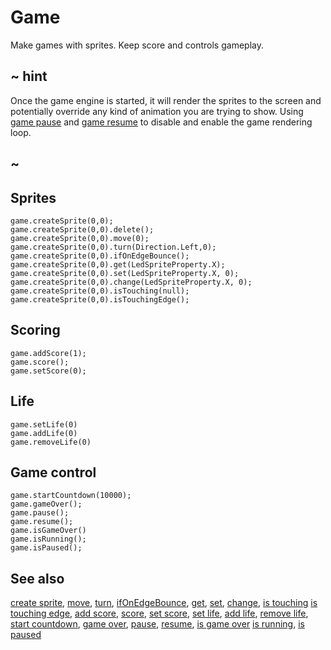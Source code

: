 # Game

Make games with sprites. Keep score and controls gameplay. 

## ~ hint

Once the game engine is started, it will render the sprites to the screen and potentially override any kind of animation you are trying to show.
Using [game pause](/makecode-blockeditor/reference/game/pause) and [game resume](/makecode-blockeditor/reference/game/resume) to disable and enable the game rendering loop.

## ~

## Sprites

```cards
game.createSprite(0,0);
game.createSprite(0,0).delete();
game.createSprite(0,0).move(0);
game.createSprite(0,0).turn(Direction.Left,0);
game.createSprite(0,0).ifOnEdgeBounce();
game.createSprite(0,0).get(LedSpriteProperty.X);
game.createSprite(0,0).set(LedSpriteProperty.X, 0);
game.createSprite(0,0).change(LedSpriteProperty.X, 0);
game.createSprite(0,0).isTouching(null);
game.createSprite(0,0).isTouchingEdge();
```

## Scoring

```cards
game.addScore(1);
game.score();
game.setScore(0);
```

## Life

```cards
game.setLife(0)
game.addLife(0)
game.removeLife(0)
```

## Game control

```cards
game.startCountdown(10000);
game.gameOver();
game.pause();
game.resume();
game.isGameOver()
game.isRunning();
game.isPaused();
```

## See also

[create sprite](/makecode-blockeditor/reference/game/create-sprite), [move](/makecode-blockeditor/reference/game/move), [turn](/makecode-blockeditor/reference/game/turn),
[ifOnEdgeBounce](/makecode-blockeditor/reference/game/if-on-edge-bounce), [get](/makecode-blockeditor/reference/game/get), [set](/makecode-blockeditor/reference/game/set),
[change](/makecode-blockeditor/reference/game/change), [is touching](/makecode-blockeditor/reference/game/is-touching) [is touching edge](/makecode-blockeditor/reference/game/is-touching-edge),
[add score](/makecode-blockeditor/reference/game/add-score), [score](/makecode-blockeditor/reference/game/score), [set score](/makecode-blockeditor/reference/game/set-score),
[set life](/makecode-blockeditor/reference/game/set-life), [add life](/makecode-blockeditor/reference/game/add-life), [remove life](/makecode-blockeditor/reference/game/remove-life),
[start countdown](/makecode-blockeditor/reference/game/start-countdown), [game over](/makecode-blockeditor/reference/game/game-over),
[pause](/makecode-blockeditor/reference/game/pause), [resume](/makecode-blockeditor/reference/game/resume),
[is game over](/makecode-blockeditor/reference/game/is-game-over,) [is running](/makecode-blockeditor/reference/game/is-running), [is paused](/makecode-blockeditor/reference/game/is-paused)
